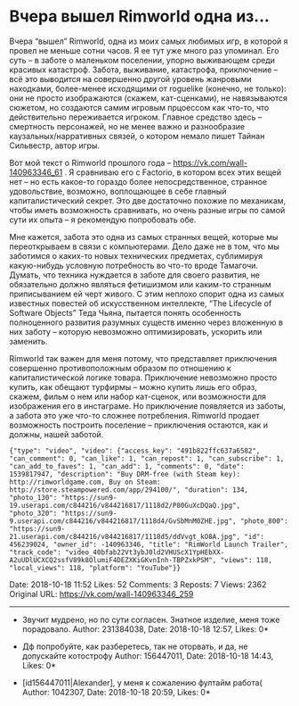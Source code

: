 # Вчера вышел Rimworld одна из...

Вчера “вышел” Rimworld, одна из моих самых любимых игр, в которой я провел не меньше сотни часов. Я ее тут уже много раз упоминал. Его суть – в заботе о маленьком поселении, упорно выживающем среди красивых катастроф. Забота, выживание, катастрофа, приключение – всё это выводится на совершенно другой уровень жанровыми находками, более-менее исходящими от roguelike (конечно, не только): они не просто изображаются (скажем, кат-сценками), не навязываются сюжетом, но создаются самим игровым прцоессом как что-то, что действительно переживается игроком. Главное средство здесь – смертность персонажей, но не менее важно и разнообразие каузальных/нарративных связей, о котором немало пишет Тайнан Сильвестр, автор игры.

Вот мой текст о Rimworld прошлого года – https://vk.com/wall-140963346_61 . Я сравниваю его с Factorio, в котором всех этих вещей нет – но есть какое-то гораздо более непосредственное, странное удовольствие, возможно, воплощающее в себе главный капиталистический секрет. Это две достаточно похожие по механикам, чтобы иметь возможность сравнивать, но очень разные игры по самой сути их опыта – я рекомендую попробовать обе. 

Мне кажется, забота это одна из самых странных вещей, которые мы переоткрываем в связи с компьютерами. Дело даже не в том, что мы заботимся о каких-то новых технических предметах, сублимируя какую-нибудь условную потребность во что-то вроде Тамагочи. Думать, что техника нуждается в заботе для своего развития, не обязательно должно являться фетишизмом или каким-то странным приписыванием ей черт живого. С этим неплохо спорит одна из самых известных повестей об искусственном интеллекте, “The Lifecycle of Software Objects” Теда Чьяна, пытается понять особенность полноценного развития разумных существ именно через вложенную в них заботу – которую невозможно оптимизировать, ускорить или заменить.

Rimworld так важен для меня потому, что представляет приключения совершенно противоположным образом по отношению к капиталистической логике товара. Приключение невозможно просто купить, как обещают турфирмы – можно купить лишь его образ, скажем, фильм о нем или набор кат-сценок, или возможности для изображения его в инстаграме. Но приключение появляется из заботы, а забота это уже что-то сложнее потребления. Rimworld продает возможность построить поселение – приключения остаются, как и должны, нашей заботой.

```
{"type": "video", "video": {"access_key": "491b822ffc637a6582", "can_comment": 0, "can_like": 1, "can_repost": 1, "can_subscribe": 1, "can_add_to_faves": 1, "can_add": 1, "comments": 0, "date": 1539817947, "description": "Buy DRM-free (with Steam key): http://rimworldgame.com, Buy on Steam: http://store.steampowered.com/app/294100/", "duration": 134, "photo_130": "https://sun9-19.userapi.com/c844216/v844216817/1118d2/P80GuXcDQaQ.jpg", "photo_320": "https://sun9-9.userapi.com/c844216/v844216817/1118d4/GvSbMnM0ZHE.jpg", "photo_800": "https://sun9-21.userapi.com/c844216/v844216817/1118d5/ddVvgt_kO8A.jpg", "id": 456239024, "owner_id": -140963346, "title": "RimWorld Launch Trailer", "track_code": "video_40bfab22Vt3ybJ0ld2VHUScX1YpHEbXX-A2uUDlUCXCQ2ssfV89k8OlumiF4DEZXKiGKvnInh-TBPZxkPSM", "views": 118, "local_views": 118, "platform": "YouTube"}}
```

Date: 2018-10-18 11:52
Likes: 52
Comments: 3
Reposts: 7
Views: 2362
Original URL: https://vk.com/wall-140963346_259



--------------------

  * Звучит мудрено, но по сути согласен.
    Знатное изделие, меня тоже порадовало.
    Author: 231384038, Date: 2018-10-18 12:57, Likes: 0*


  * Дф попробуйте, как разберетесь, так не оторвать, и да, не допускайте котострофу
    Author: 156447011, Date: 2018-10-18 14:43, Likes: 0*


  * [id156447011|Alexander], у меня к сожалению фултайм работа(
    Author: 1042307, Date: 2018-10-18 20:59, Likes: 0*

